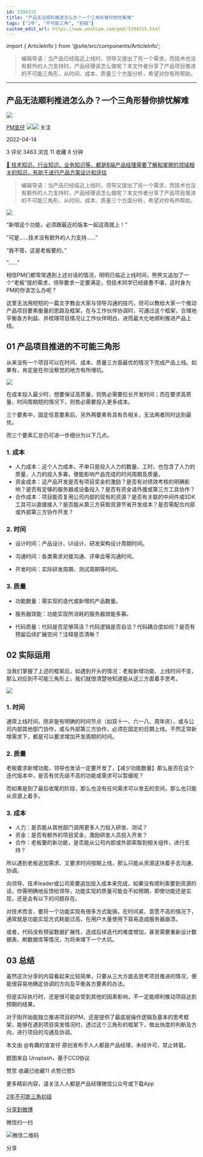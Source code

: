 ```yaml
---
id: 5394315
title: "产品无法顺利推进怎么办？一个三角形替你排忧解难"
tags: ["2年", "不可能三角", "初级"]
custom_edit_url: https://www.woshipm.com/pmd/5394315.html
---
```

import { ArticleInfo } from '@site/src/components/ArticleInfo';

<ArticleInfo
    author="PM宣仔"
    authorLink="https://www.woshipm.com/u/723249"
    published="2022-04-14"
    views={3463}
    comments={3}
    collects={11}
/>

> 编辑导语：当产品已经临近上线时，领导又提出了另一个需求，而技术也没有额外的人力支持时，产品经理该怎么做呢？本文作者分享了产品项目推进的不可能三角形，从时间、成本、质量三个方面分析，希望对你有所帮助。

---

## 产品无法顺利推进怎么办？一个三角形替你排忧解难

[![](https://static.woshipm.com/APP_U_202207_20220725202134_4191.jpeg?imageView2/1/w/72/h/72/q/100)](https://www.woshipm.com/u/723249)

[PM宣仔](https://www.woshipm.com/u/723249) ![](https://static.woshipm.com/tag/1121_1@2x.png)![](https://static.woshipm.com/tag/2104_1@2x.png) 关注

2022-04-14

3 评论 3463 浏览 11 收藏 8 分钟

[🔗 技术知识、行业知识、业务知识等，都是B端产品经理需要了解和掌握的领域相关的知识，有助于进行产品方案设计和评估](https://ke.qidianla.com/courses/bcpm)

> 编辑导语：当产品已经临近上线时，领导又提出了另一个需求，而技术也没有额外的人力支持时，产品经理该怎么做呢？本文作者分享了产品项目推进的不可能三角形，从时间、成本、质量三个方面分析，希望对你有所帮助。

![](https://image.woshipm.com/wp-files/2022/04/nSuhZGdzItKNMEaTLkAK.jpg)

“新增这个功能，必须跟最近的版本一起这周就上！”

“可是……技术没有额外的人力支持……”

“我不管，这是老板要的。”

“……”

相信PM们都常常遇到上述对话的情况，明明已临近上线时间，熊熊又追加了一个“老板”提的需求，领导要求一定要满足，但技术同学已经疲惫不堪，这时身为PM的你该怎么办呢？

这里无法用短短的一篇文字教会大家与领导沟通的技巧，但可以教给大家一个推动产品项目要素衡量的思路及框架，在与工作伙伴协调时，可通过这个框架，合理地平衡各方利益、并梳理项目情况让工作伙伴明白，进而最大化地顺利推进产品上线。

## 01 产品项目推进的不可能三角形

从来没有一个项目可以在时间、成本、质量三方面最优的情况下完成产品上线。如果有，肯定是在你没察觉的地方有所埋坑。

![](https://image.woshipm.com/wp-files/2022/04/PVsO7UMCqfCC4g8vTIEJ.png)

在成本投入最少时，想要保证高质量，则势必需要拉长开发时间；而在要求高质量、时间周期短的情况下，则势必需要投入更多成本。

三个要素中，固定任意要素后，另外两要素有具有负相关，无法两者同时达到最优。

而三个要素汇总仍可进一步细分为以下几点。

### 1\. 成本

*   人力成本：这个人力成本，不单只是投入人力的数量、工时，也包含了人力的质量，人力的投入多寡，便能影响产品完成的时间周期及质量。
*   资金成本：这产品开发是否有项目奖金的激励？是否有对绩效考核的明确影响？是否有足够的服务器或设备投入？是否有资金请外援或第三方工具协作？
*   合作成本：项目能否复用公司内部的现有的资源？是否有关联的中间件或SDK工具可以直接接入？是否能从第三方获取资源节省开发成本？是否需配合内部或外部第三方协作开发？

### 2\. 时间

*   设计时间：产品设计、UI设计、研发架构设计周期时间。

*   沟通时间：各类需求对接沟通、评审会等沟通时间。

*   开发时间：实际研发周期、测试周期等时间。

### 3\. 质量

*   功能数量：需实现的迭代或新增的产品数量。

*   服务器效能：功能实现所消耗的服务器效能多寡。

*   代码质量：代码是否足够简洁？代码逻辑是否自洽？代码耦合度如何？是否有预留后续扩展空间？注释是否清晰？

## 02 实际运用

当我们掌握了上述的框架后，如遇到开头的情况：老板新增功能、上线时间不变，那么对应到不可能三角形上，我们就很清楚地知道能从这三方面着手思考。

![](https://image.woshipm.com/wp-files/2022/04/DjfHeql5wh4zQeDsBZQc.png)

### 1\. 时间

通常上线时间，除非是有明确的时间节点（如双十一、六一八、周年庆），或与公司内部其他部门协作，或与外部第三方协作，必须在固定的日期上线。不然正常新增需求下，都是可以要求增加开发周期的时间。

### 2\. 质量

老板要求新增功能，领导也发话一定要开发了，【减少功能数量】那么是否在这个迭代版本中，是否有优先级不高的功能或需求可以暂缓呢？

而如果是到了最后收尾的阶段，那么也没有任何需求可以舍去的空间，那么也只能从资源上着手。

### 3\. 成本

*   人力：是否能从其他部门调用更多人力投入研发、测试？
*   资金：是否有额外的项目奖金，激励研发人员投入开发？
*   合作：老板要的新功能，是否能从公司内部或外部索取到相关组件，进行支持？

所以遇到老板追加需求、又要求时间按期上线，那么只能从资源这块着手去沟通、协调。

向领导、技术leader或公司索要追加投入成本来完成，如果没有顺利索要到资源的话，你需明确地反馈给领导，功能实现的质量可能会不如预期，即使功能还是实现，还是会有以下的问题存在。

对技术而言，要将一个功能实现有很多方式能搞，在时间紧、意愿不高的情况下，通常就是功能实现方式耗能过高，在用户大量使用下容易造成服务器崩溃。

或者，代码没有预留数据扩展性，造成后续迭代的难度增加，甚至需要重新设计数据表、刷数据库等情况，为将来埋下一个大坑。

## 03 总结

虽然这次分享的内容看起来比较简单，只要从三大方面去思考项目推进的情况，便能很容易地确定协调的方向及平衡各方要素的办法。

但是实际执行时，还是很可能会受到其他的因素影响，不一定能顺利推动项目达到预期的结果。

对于刚开始能独立推进项目的PM，还是提供了最底层操作逻辑及基本的思考框架，能够在遇到项目突发情况时，透过这个三角形的框架下，做出快度的判断及方向，进行项目的沟通及协调。

本文由 @有趣的宣宣仔 原创发布于人人都是产品经理，未经许可，禁止转载。

题图来自 Unsplash，基于CC0协议

赞赏 收藏已收藏11 点赞已赞5

更多精彩内容，请关注人人都是产品经理微信公众号或下载App

[2年](https://www.woshipm.com/tag/2%e5%b9%b4)[不可能三角](https://www.woshipm.com/tag/%e4%b8%8d%e5%8f%af%e8%83%bd%e4%b8%89%e8%a7%92)[初级](https://www.woshipm.com/tag/%e5%88%9d%e7%ba%a7)

[分享到微博](https://service.weibo.com/share/share.php?appkey=2775287854&title=产品无法顺利推进怎么办？一个三角形替你排忧解难&url=https://www.woshipm.com/pmd/5394315.html&pic=https://image.woshipm.com/wp-files/2022/04/nSuhZGdzItKNMEaTLkAK.jpg)

微信扫一扫

![微信二维码](https://api.pwmqr.com/qrcode/create/?url=https://www.woshipm.com/pmd/5394315.html)

分享